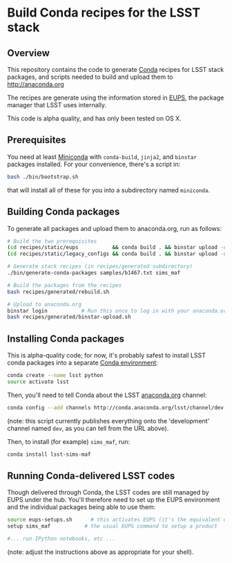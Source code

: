 # Build Conda recipes for the LSST stack

## Overview

This repository contains the code to generate
[Conda](http://conda.pydata.org) recipes for LSST stack packages, and
scripts needed to build and upload them to http://anaconda.org

The recipes are generate using the information stored in
[EUPS](https://github.com/RobertLuptonTheGood/eups), the package manager
that LSST uses internally.

This code is alpha quality, and has only been tested on OS X.

## Prerequisites

You need at least [Miniconda](conda.pydata.org/miniconda.html) with `conda-build`, `jinja2`, and `binstar` packages installed. For your convenience, there's a script in:
```bash
bash ./bin/bootstrap.sh
```
that will install all of these for you into a subdirectory named `miniconda`.

## Building Conda packages

To generate all packages and upload them to anaconda.org, run as follows:

```bash
# Build the two prerequisites
(cd recipes/static/eups           && conda build . && binstar upload -u lsst $(conda build . --output) )
(cd recipes/static/legacy_configs && conda build . && binstar upload -u lsst $(conda build . --output) )

# Generate stack recipes (in recipes/generated subdirectory)
./bin/generate-conda-packages samples/b1467.txt sims_maf

# Build the packages from the recipes
bash recipes/generated/rebuild.sh

# Upload to anaconda.org
binstar login			# Run this once to log in with your anaconda.org credentials
bash recipes/generated/binstar-upload.sh
```

## Installing Conda packages

This is alpha-quality code; for now, it's probably safest to install LSST
conda packages into a separate [Conda
environment](http://conda.pydata.org/docs/using/envs.html):

```bash
conda create --name lsst python
source activate lsst
```
Then, you'll need to tell Conda about the LSST [anaconda.org](http://anaconda.org) channel:

```bash
conda config --add channels http://conda.anaconda.org/lsst/channel/dev
```

(note: this script currently publishes everything onto the 'development'
channel named `dev`, as you can tell from the URL above).

Then, to install (for example) `sims_maf`, run:

```bash
conda install lsst-sims-maf
```

## Running Conda-delivered LSST codes

Though delivered through Conda, the LSST codes are still managed by EUPS
under the hub.  You'll therefore need to set up the EUPS environment and the
individual packages being able to use them:

```bash
source eups-setups.sh	   # this activates EUPS (it's the equivalent of loadLSST.bash)
setup sims_maf           # the usual EUPS command to setup a product

#... run IPython notebooks, etc ...
```

(note: adjust the instructions above as appropriate for your shell).
